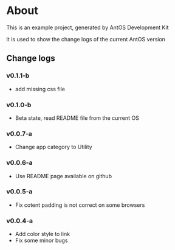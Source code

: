 # About
This is an example project, generated by AntOS Development Kit

It is used to show the change logs of the current AntOS version

## Change logs
### v0.1.1-b
* add missing css file

### v0.1.0-b
* Beta state, read README file from the current OS

### v0.0.7-a
* Change app category to Utility

### v0.0.6-a
* Use README page available on github

### v0.0.5-a
* Fix cotent padding is not correct on some browsers

### v0.0.4-a
* Add color style to link
* Fix some minor bugs